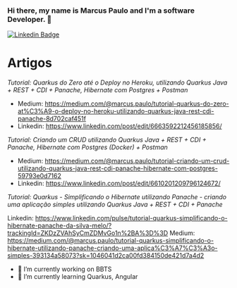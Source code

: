 ### Hi there, my name is Marcus Paulo and I'm a software Developer. 👋

[![Linkedin Badge](https://img.shields.io/badge/-Marcus%20Paulo-18186f?style=flat-square&logo=Linkedin&logoColor=white&link=https://www.linkedin.com/in/marcuspaulo/)](https://www.linkedin.com/in/marcuspaulo/) 


# Artigos

*Tutorial: Quarkus do Zero até o Deploy no Heroku, utilizando Quarkus Java + REST + CDI + Panache, Hibernate com Postgres + Postman*

- Medium: https://medium.com/@marcus.paulo/tutorial-quarkus-do-zero-at%C3%A9-o-deploy-no-heroku-utilizando-quarkus-java-rest-cdi-panache-8d702caf451f
- Linkedin: https://www.linkedin.com/post/edit/6663592212456185856/


*Tutorial: Criando um CRUD utilizando Quarkus Java + REST + CDI + Panache, Hibernate com Postgres (Docker) + Postman*
- Medium: https://medium.com/@marcus.paulo/tutorial-criando-um-crud-utilizando-quarkus-java-rest-cdi-panache-hibernate-com-postgres-59793e0d7162
- Linkedin: https://www.linkedin.com/post/edit/6610201209796124672/


*Tutorial: Quarkus - Simplificando o Hibernate utilizando Panache - criando uma aplicação simples utilizando Quarkus Java + REST + CDI + Panache*

Linkedin: https://www.linkedin.com/pulse/tutorial-quarkus-simplificando-o-hibernate-panache-da-silva-melo/?trackingId=ZKDzZVAhSyCmZDMvGo1n%2BA%3D%3D
Medium: https://medium.com/@marcus.paulo/tutorial-quarkus-simplificando-o-hibernate-utilizando-panache-criando-uma-aplica%C3%A7%C3%A3o-simples-393134a58073?sk=1046041d2ca00fd384150de421d7a4d2

- 🔭 I’m currently working on BBTS
- 🌱 I’m currently learning Quarkus, Angular
<!--
**marcuspaulo/marcuspaulo** is a ✨ _special_ ✨ repository because its `README.md` (this file) appears on your GitHub profile.

Here are some ideas to get you started:

- 🔭 I’m currently working on BBTS
- 🌱 I’m currently learning Quarkus, Angular
- 👯 I’m looking to collaborate on ...
- 🤔 I’m looking for help with ...
- 💬 Ask me about ...
- 📫 How to reach me: ...
- 😄 Pronouns: ...
- ⚡ Fun fact: ...
-->
